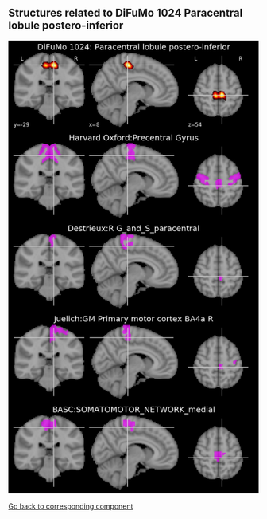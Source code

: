 


## Structures related to DiFuMo 1024 Paracentral lobule postero-inferior

![962](962.jpg "Structures related to DiFuMo 1024 Paracentral lobule postero-inferior")

[Go back to corresponding component](https://parietal-inria.github.io/DiFuMo/1024/html/962.html)